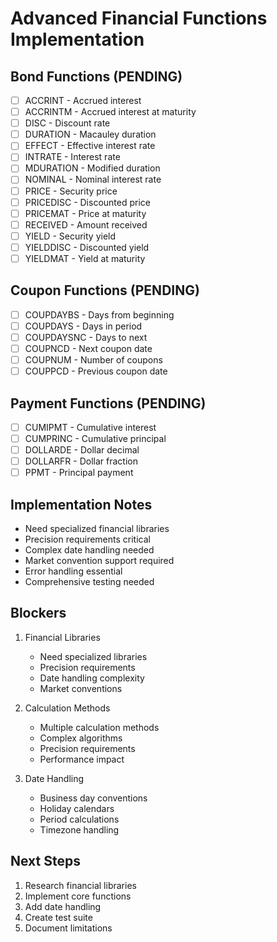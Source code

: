 # Advanced Financial Functions Implementation

## Bond Functions (PENDING)
- [ ] ACCRINT - Accrued interest
- [ ] ACCRINTM - Accrued interest at maturity
- [ ] DISC - Discount rate
- [ ] DURATION - Macauley duration
- [ ] EFFECT - Effective interest rate
- [ ] INTRATE - Interest rate
- [ ] MDURATION - Modified duration
- [ ] NOMINAL - Nominal interest rate
- [ ] PRICE - Security price
- [ ] PRICEDISC - Discounted price
- [ ] PRICEMAT - Price at maturity
- [ ] RECEIVED - Amount received
- [ ] YIELD - Security yield
- [ ] YIELDDISC - Discounted yield
- [ ] YIELDMAT - Yield at maturity

## Coupon Functions (PENDING)
- [ ] COUPDAYBS - Days from beginning
- [ ] COUPDAYS - Days in period
- [ ] COUPDAYSNC - Days to next
- [ ] COUPNCD - Next coupon date
- [ ] COUPNUM - Number of coupons
- [ ] COUPPCD - Previous coupon date

## Payment Functions (PENDING)
- [ ] CUMIPMT - Cumulative interest
- [ ] CUMPRINC - Cumulative principal
- [ ] DOLLARDE - Dollar decimal
- [ ] DOLLARFR - Dollar fraction
- [ ] PPMT - Principal payment

## Implementation Notes
- Need specialized financial libraries
- Precision requirements critical
- Complex date handling needed
- Market convention support required
- Error handling essential
- Comprehensive testing needed

## Blockers
1. Financial Libraries
   - Need specialized libraries
   - Precision requirements
   - Date handling complexity
   - Market conventions

2. Calculation Methods
   - Multiple calculation methods
   - Complex algorithms
   - Precision requirements
   - Performance impact

3. Date Handling
   - Business day conventions
   - Holiday calendars
   - Period calculations
   - Timezone handling

## Next Steps
1. Research financial libraries
2. Implement core functions
3. Add date handling
4. Create test suite
5. Document limitations